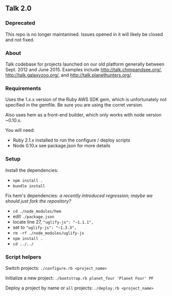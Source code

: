 ## Talk 2.0

### Deprecated

This repo is no longer maintanined. Issues opened in it will likely be closed and not fixed.

### About

Talk codebase for projects launched on our old platform generally between Sept. 2012 and June 2015. Examples include http://talk.chimpandsee.org/, http://talk.galaxyzoo.org/, and http://talk.planethunters.org/.

### Requirements

Uses the 1.x.x version of the Ruby AWS SDK gem, which is unfortunately not specified in the gemfile. Be sure you are using the corret version.

Also uses hem as a front-end builder, which only works with node version ~0.10.x.

You will need:
+ Ruby 2.1.x installed to run the configure / deploy scripts
+ Node 0.10.x see package.json for more details

### Setup

Install the dependencies:
 + `npm install .`
 + `bundle install`

Fix hem's dependencies: *a recently introduced regression; maybe we should just fork the repository?*
  - `cd ./node_modules/hem`
  - edit `./package.json`
  - locate line 27, `"uglify-js": "~1.1.1",`
  - set to `"uglify-js": "~1.3.3",`
  - `rm -rf ./node_modules/uglify-js`
  - `npm install .`
  - `cd ../../`

### Script helpers

Switch projects:  `./configure.rb <project_name>`

Initialize a new project:  `./bootstrap.rb planet_four 'Planet Four' PF`

Deploy a project by name or `all` projects:  `./deploy.rb <project_name>`
